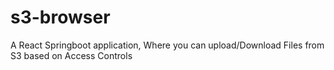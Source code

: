 # s3-browser
A React Springboot application, Where you can upload/Download Files from S3 based on Access Controls
